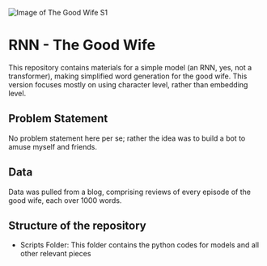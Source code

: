 ![Image of The Good Wife S1](https://images-na.ssl-images-amazon.com/images/I/81U8gxa-K1L._RI_.jpg)


# RNN - The Good Wife

This repository contains materials for a simple model (an RNN, yes, not a transformer), making simplified word generation for the good wife.  This version focuses mostly on using character level, rather than embedding level.

## Problem Statement

No problem statement here per se; rather the idea was to build a bot to amuse myself and friends.​

## Data

Data was pulled from a blog, comprising reviews of every episode of the good wife, each over 1000 words.

## Structure of the repository

- Scripts Folder: This folder contains the python codes for models and all other relevant pieces


